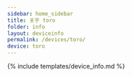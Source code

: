 ```yaml
---
sidebar: home_sidebar
title: 关于 toro
folder: info
layout: deviceinfo
permalink: /devices/toro/
device: toro
---
```

{% include templates/device_info.md %}
